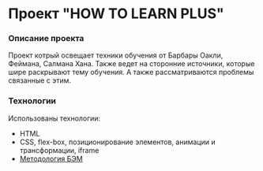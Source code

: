 # Проект "HOW TO LEARN PLUS"

### Описание проекта
Проект котрый освещает техники обучения от Барбары Оакли, Феймана, Салмана Хана. Также ведет на сторонние источники,   которые шире раскрывают тему обучения. А также рассматриваются проблемы связанные с этим.

### Технологии
Использованы технологии:
- HTML
- CSS, flex-box, позиционирование
элементов, анимации и трансформации, iframe
- [Методология БЭМ](https://ru.bem.info/methodology/)
